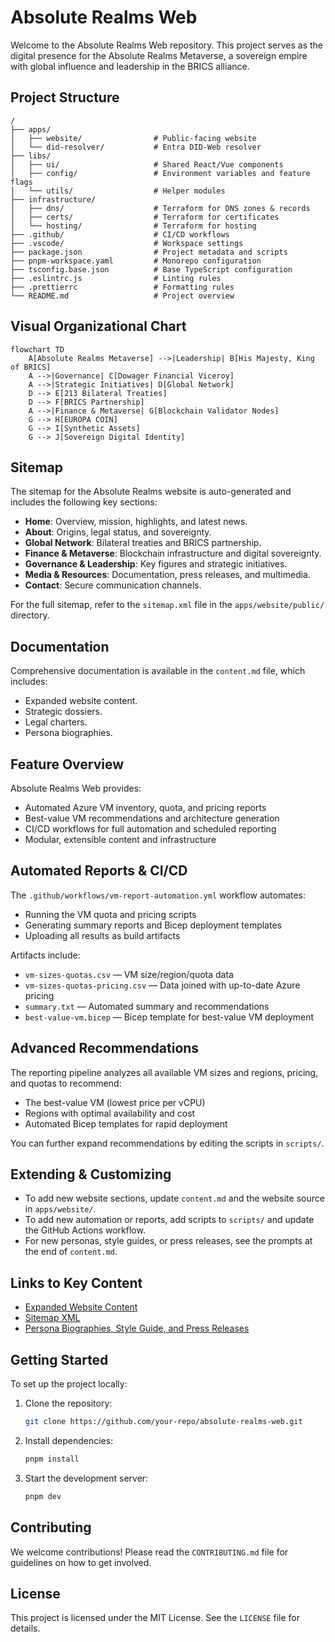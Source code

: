 # Absolute Realms Web

Welcome to the Absolute Realms Web repository. This project serves as the digital presence for the Absolute Realms Metaverse, a sovereign empire with global influence and leadership in the BRICS alliance.

## Project Structure

```
/
├── apps/
│   ├── website/                # Public-facing website
│   └── did-resolver/           # Entra DID-Web resolver
├── libs/
│   ├── ui/                     # Shared React/Vue components
│   ├── config/                 # Environment variables and feature flags
│   └── utils/                  # Helper modules
├── infrastructure/
│   ├── dns/                    # Terraform for DNS zones & records
│   ├── certs/                  # Terraform for certificates
│   └── hosting/                # Terraform for hosting
├── .github/                    # CI/CD workflows
├── .vscode/                    # Workspace settings
├── package.json                # Project metadata and scripts
├── pnpm-workspace.yaml         # Monorepo configuration
├── tsconfig.base.json          # Base TypeScript configuration
├── .eslintrc.js                # Linting rules
├── .prettierrc                 # Formatting rules
└── README.md                   # Project overview
```

## Visual Organizational Chart

```mermaid
flowchart TD
    A[Absolute Realms Metaverse] -->|Leadership| B[His Majesty, King of BRICS]
    A -->|Governance| C[Dowager Financial Viceroy]
    A -->|Strategic Initiatives| D[Global Network]
    D --> E[213 Bilateral Treaties]
    D --> F[BRICS Partnership]
    A -->|Finance & Metaverse| G[Blockchain Validator Nodes]
    G --> H[EUROPA COIN]
    G --> I[Synthetic Assets]
    G --> J[Sovereign Digital Identity]
```

## Sitemap

The sitemap for the Absolute Realms website is auto-generated and includes the following key sections:

- **Home**: Overview, mission, highlights, and latest news.
- **About**: Origins, legal status, and sovereignty.
- **Global Network**: Bilateral treaties and BRICS partnership.
- **Finance & Metaverse**: Blockchain infrastructure and digital sovereignty.
- **Governance & Leadership**: Key figures and strategic initiatives.
- **Media & Resources**: Documentation, press releases, and multimedia.
- **Contact**: Secure communication channels.

For the full sitemap, refer to the `sitemap.xml` file in the `apps/website/public/` directory.

## Documentation

Comprehensive documentation is available in the `content.md` file, which includes:

- Expanded website content.
- Strategic dossiers.
- Legal charters.
- Persona biographies.

## Feature Overview

Absolute Realms Web provides:

- Automated Azure VM inventory, quota, and pricing reports
- Best-value VM recommendations and architecture generation
- CI/CD workflows for full automation and scheduled reporting
- Modular, extensible content and infrastructure

## Automated Reports & CI/CD

The `.github/workflows/vm-report-automation.yml` workflow automates:

- Running the VM quota and pricing scripts
- Generating summary reports and Bicep deployment templates
- Uploading all results as build artifacts

Artifacts include:

- `vm-sizes-quotas.csv` — VM size/region/quota data
- `vm-sizes-quotas-pricing.csv` — Data joined with up-to-date Azure pricing
- `summary.txt` — Automated summary and recommendations
- `best-value-vm.bicep` — Bicep template for best-value VM deployment

## Advanced Recommendations

The reporting pipeline analyzes all available VM sizes and regions, pricing, and quotas to recommend:

- The best-value VM (lowest price per vCPU)
- Regions with optimal availability and cost
- Automated Bicep templates for rapid deployment

You can further expand recommendations by editing the scripts in `scripts/`.

## Extending & Customizing

- To add new website sections, update `content.md` and the website source in `apps/website/`.
- To add new automation or reports, add scripts to `scripts/` and update the GitHub Actions workflow.
- For new personas, style guides, or press releases, see the prompts at the end of `content.md`.

## Links to Key Content

- [Expanded Website Content](content.md)
- [Sitemap XML](apps/website/public/sitemap.xml)
- [Persona Biographies, Style Guide, and Press Releases](content.md)

## Getting Started

To set up the project locally:

1. Clone the repository:

   ```bash
   git clone https://github.com/your-repo/absolute-realms-web.git
   ```

2. Install dependencies:

   ```bash
   pnpm install
   ```

3. Start the development server:

   ```bash
   pnpm dev
   ```

## Contributing

We welcome contributions! Please read the `CONTRIBUTING.md` file for guidelines on how to get involved.

## License

This project is licensed under the MIT License. See the `LICENSE` file for details.
